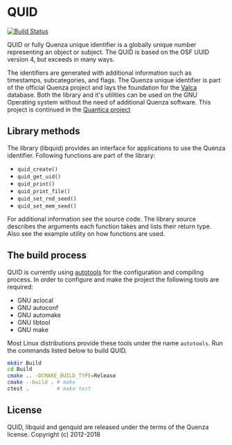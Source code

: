 QUID
====
[![Build Status](https://travis-ci.org/yorickdewid/QUID.svg?branch=master)](https://travis-ci.org/yorickdewid/QUID)

QUID or fully Quenza unique identifier is a globally unique number representing an object
or subject. The QUID is based on the OSF UUID version 4, but exceeds in many ways.

The identifiers are generated with additional information such as timestamps, subcategories,
and flags. The Quenza unique identifier is part of the official Quenza project and lays
the foundation for the [Valca](https://github.com/yorickdewid/Valca) database. Both the
library and it's utilities can be used on the GNU Operating system without the need of
additional Quenza software. This project is continued in the [Quantica project](https://github.com/yorickdewid/Quantica)

Library methods
---------------

The library (libquid) provides an interface for applications to use the Quenza identifier.
Following functions are part of the library:
 * `quid_create()`
 * `quid_get_uid()`
 * `quid_print()`
 * `quid_print_file()`
 * `quid_set_rnd_seed()`
 * `quid_set_mem_seed()`

For additional information see the source code. The library source describes the arguments
each function takes and lists their return type. Also see the example utility on how functions
are used.

The build process
-----------------

QUID is currently using [autotools](https://www.gnu.org/software/autoconf/) for the configuration
and compiling process. In order to configure and make the project the following tools are
required:
 * GNU aclocal
 * GNU autoconf
 * GNU automake
 * GNU libtool
 * GNU make

Most Linux distributions provide these tools under the name `autotools`. Run the commands listed
below to build QUID.
```bash
mkdir Build
cd Build
cmake .. -DCMAKE_BUILD_TYPE=Release
cmake --build . # make
ctest .         # make test
```

License
-------

QUID, libquid and genquid are released under the terms of the Quenza license.
Copyright (c) 2012-2018
